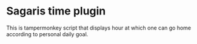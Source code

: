 # Sagaris time plugin

This is tampermonkey script that displays hour at which one can go home according to personal daily goal.

